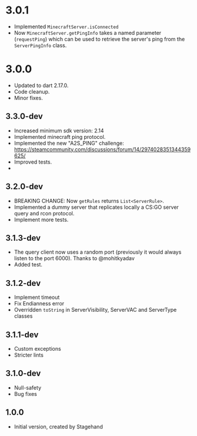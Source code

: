 # 3.0.1

- Implemented `MinecraftServer.isConnected`
- Now `MinecraftServer.getPingInfo` takes a named parameter (`requestPing`) which can be used to retrieve the server's
  ping from the `ServerPingInfo` class.

# 3.0.0

- Updated to dart 2.17.0.
- Code cleanup.
- Minor fixes.

## 3.3.0-dev

- Increased minimum sdk version: 2.14
- Implemented minecraft ping protocol.
- Implemented the new "A2S_PING" challenge: https://steamcommunity.com/discussions/forum/14/2974028351344359625/
- Improved tests.
-

## 3.2.0-dev

- BREAKING CHANGE: Now `getRules` returns `List<ServerRule>`.
- Implemented a dummy server that replicates locally a CS:GO server query and rcon protocol.
- Implement more tests.

## 3.1.3-dev

- The query client now uses a random port (previously it would always listen to the port 6000). Thanks to @mohitkyadav
- Added test.

## 3.1.2-dev

- Implement timeout
- Fix Endianness error
- Overridden `toString` in ServerVisibility, ServerVAC and ServerType classes

## 3.1.1-dev

- Custom exceptions
- Stricter lints

## 3.1.0-dev

- Null-safety
- Bug fixes

## 1.0.0

- Initial version, created by Stagehand
